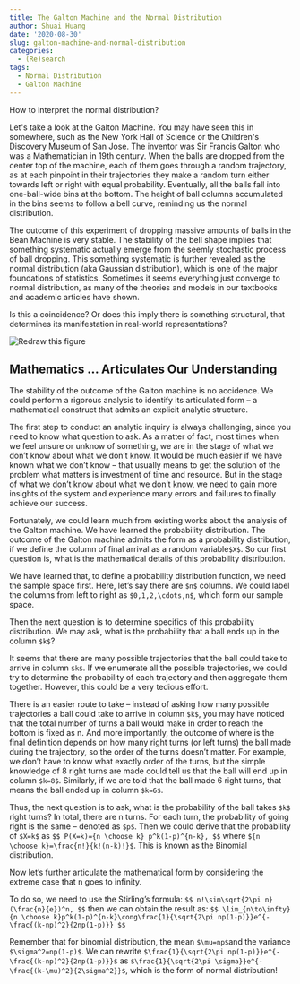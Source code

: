 ```yaml
---
title: The Galton Machine and the Normal Distribution
author: Shuai Huang
date: '2020-08-30'
slug: galton-machine-and-normal-distribution
categories:
  - (Re)search
tags:
  - Normal Distribution
  - Galton Machine
---
```


How to interpret the normal distribution? 

Let's take a look at the Galton Machine. You may have seen this in somewhere, such as the New York Hall of Science or the Children's Discovery Museum of San Jose. The inventor was Sir Francis Galton who was a Mathematician in 19th century. When the balls are dropped from the center top of the machine, each of them goes through a random trajectory, as at each pinpoint in their trajectories they make a random turn either towards left or right with equal probability.  Eventually, all the balls fall into one-ball-wide bins at the bottom. The height of ball columns accumulated in the bins seems to follow a bell curve, reminding us the normal distribution. 

The outcome of this experiment of dropping massive amounts of balls in the Bean Machine is very stable. The stability of the bell shape implies that something systematic actually emerge from the seemly stochastic process of ball dropping. This something systematic is further revealed as the normal distribution (aka Gaussian distribution), which is one of the major foundations of statistics. Sometimes it seems everything just converge to normal distribution, as many of the theories and models in our textbooks and academic articles have shown. 

Is this a coincidence? Or does this imply there is something structural, that determines its manifestation in real-world representations? 

![Redraw this figure](https://user-images.githubusercontent.com/69160694/92514420-756d0b80-f244-11ea-9505-dc75fa733a1a.png)

   

## Mathematics ... Articulates Our Understanding 

The stability of the outcome of the Galton machine is no accidence. We could perform a rigorous analysis to identify its articulated form – a mathematical construct that admits an explicit analytic structure. 

The first step to conduct an analytic inquiry is always challenging, since you need to know what question to ask. As a matter of fact, most times when we feel unsure or unknow of something, we are in the stage of what we don’t know about what we don’t know. It would be much easier if we have known what we don’t know – that usually means to get the solution of the problem what matters is investment of time and resource. But in the stage of what we don’t know about what we don’t know, we need to gain more insights of the system and experience many errors and failures to finally achieve our success.

Fortunately, we could learn much from existing works about the analysis of the Galton machine. We have learned the probability distribution. The outcome of the Galton machine admits the form as a probability distribution, if we define the column of final arrival as a random variable`$X$`. So our first question is, what is the mathematical details of this probability distribution. 

 We have learned that, to define a probability distribution function, we need the sample space first. Here, let’s say there are `$n$` columns. We could label the columns from left to right as `$0,1,2,\cdots,n$`, which form our sample space.
 
Then the next question is to determine specifics of this probability distribution. We may ask, what is the probability that a ball ends up in the column `$k$`?

It seems that there are many possible trajectories that the ball could take to arrive in column `$k$`. If we enumerate all the possible trajectories, we could try to determine the probability of each trajectory and then aggregate them together. However, this could be a very tedious effort. 

There is an easier route to take – instead of asking how many possible trajectories a ball could take to arrive in column `$k$`, you may have noticed that the total number of turns a ball would make in order to reach the bottom is fixed as n. And more importantly, the outcome of where is the final definition depends on how many right turns (or left turns) the ball made during the trajectory, so the order of the turns doesn’t matter. For example, we don’t have to know what exactly order of the turns, but the simple knowledge of 8 right turns are made could tell us that the ball will end up in column `$k=8$`. Similarly, if we are told that the ball made 6 right turns, that means the ball ended up in column `$k=6$`.

Thus, the next question is to ask, what is the probability of the ball takes `$k$` right turns? In total, there are n turns. For each turn, the probability of going right is the same – denoted as `$p$`. Then we could derive that the probability of `$X=k$` as
`$$
P(X=k)={n \choose k} p^k(1-p)^{n-k},
$$`
where `${n \choose k}=\frac{n!}{k!(n-k)!}$`. This is known as the Binomial distribution. 

Now let’s further articulate the mathematical form by considering the extreme case that n goes to infinity.

To do so, we need to use the Stirling’s formula:
`$$
n!\sim\sqrt{2\pi n}(\frac{n}{e})^n,
$$`
then we can obtain the result as:
`$$
\lim_{n\to\infty}{n \choose k}p^k(1-p)^{n-k}\cong\frac{1}{\sqrt{2\pi np(1-p)}}e^{-\frac{(k-np)^2}{2np(1-p)}}
$$`

Remember that for binomial distribution, the mean `$\mu=np$`and the variance `$\sigma^2=np(1-p)$`. We can rewrite `$\frac{1}{\sqrt{2\pi np(1-p)}}e^{-\frac{(k-np)^2}{2np(1-p)}}$` as `$\frac{1}{\sqrt{2\pi \sigma}}e^{-\frac{(k-\mu)^2}{2\sigma^2}}$`, which is the form of normal distribution!
